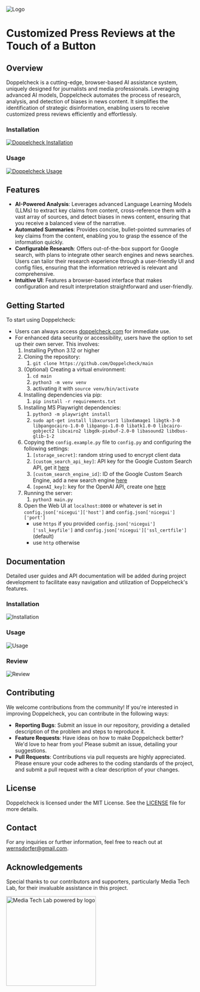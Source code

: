 ![Logo](static/images/logo_big.svg)

# Customized Press Reviews at the Touch of a Button

## Overview

Doppelcheck is a cutting-edge, browser-based AI assistance system, uniquely designed for journalists and media professionals. Leveraging advanced AI models, Doppelcheck automates the process of research, analysis, and detection of biases in news content. It simplifies the identification of strategic disinformation, enabling users to receive customized press reviews efficiently and effortlessly.


### Installation

[![Doppelcheck Installation](https://markdown-videos-api.jorgenkh.no/url?url=https%3A%2F%2Fyoutu.be%2FaARmTlohcs0)](https://youtu.be/aARmTlohcs0)


### Usage

[![Doppelcheck Usage](https://markdown-videos-api.jorgenkh.no/url?url=https%3A%2F%2Fyoutu.be%2Fleuq1Vkaxck)](https://youtu.be/leuq1Vkaxck)


## Features

- **AI-Powered Analysis**: Leverages advanced Language Learning Models (LLMs) to extract key claims from content, cross-reference them with a vast array of sources, and detect biases in news content, ensuring that you receive a balanced view of the narrative.
- **Automated Summaries**: Provides concise, bullet-pointed summaries of key claims from the content, enabling you to grasp the essence of the information quickly.
- **Configurable Research**: Offers out-of-the-box support for Google search, with plans to integrate other search engines and news searches. Users can tailor their research experience through a user-friendly UI and config files, ensuring that the information retrieved is relevant and comprehensive.
- **Intuitive UI**: Features a browser-based interface that makes configuration and result interpretation straightforward and user-friendly.

## Getting Started

To start using Doppelcheck:
- Users can always access [doppelcheck.com](https://doppelcheck.com) for immediate use.
- For enhanced data security or accessibility, users have the option to set up their own server. This involves:
  1. Installing Python 3.12 or higher
  2. Cloning the repository: 
     1. `git clone https://github.com/Doppelcheck/main`
  3. (Optional) Creating a virtual environment: 
     1. `cd main`
     2. `python3 -m venv venv`
     3. activating it with `source venv/bin/activate`
  4. Installing dependencies via pip:
     1. `pip install -r requirements.txt`
  5. Installing MS Playwright dependencies:
     1. `python3 -m playwright install`
     2. `sudo apt-get install libxcursor1 libxdamage1 libgtk-3-0 libpangocairo-1.0-0 libpango-1.0-0 libatk1.0-0 libcairo-gobject2 libcairo2 libgdk-pixbuf-2.0-0 libasound2 libdbus-glib-1-2`
  6. Copying the `config.example.py` file to `config.py` and configuring the following settings:
     1. `[storage_secret]`: random string used to encrypt client data
     2. `[custom_search_api_key]`: API key for the Google Custom Search API, get it [here](https://developers.google.com/custom-search/v1/introduction)
     3. `[custom_search_engine_id]`: ID of the Google Custom Search Engine, add a new search engine [here](https://programmablesearchengine.google.com/controlpanel/all)
     4. `[openAI_key]`: key for the OpenAI API, create one [here](https://platform.openai.com/api-keys)
  7. Running the server:
     1. `python3 main.py`
  8. Open the Web UI at `localhost:8000` or whatever is set in `config.json['nicegui']['host']` and `config.json['nicegui']['port']`
     - use `https` if you provided `config.json['nicegui']['ssl_keyfile']` and `config.json['nicegui']['ssl_certfile']` (default)
     - use `http` otherwise

## Documentation

Detailed user guides and API documentation will be added during project development to facilitate easy navigation and utilization of Doppelcheck's features.

### Installation
![Installation](static/images/installation.png)

### Usage
![Usage](static/images/usage.png)

### Review
![Review](static/images/review.png)


## Contributing

We welcome contributions from the community! If you're interested in improving Doppelcheck, you can contribute in the following ways:
- **Reporting Bugs**: Submit an issue in our repository, providing a detailed description of the problem and steps to reproduce it.
- **Feature Requests**: Have ideas on how to make Doppelcheck better? We'd love to hear from you! Please submit an issue, detailing your suggestions.
- **Pull Requests**: Contributions via pull requests are highly appreciated. Please ensure your code adheres to the coding standards of the project, and submit a pull request with a clear description of your changes.

## License

Doppelcheck is licensed under the MIT License. See the [LICENSE](LICENSE) file for more details.

## Contact

For any inquiries or further information, feel free to reach out at [wernsdorfer@gmail.com](mailto:wernsdorfer@gmail.com).

## Acknowledgements

Special thanks to our contributors and supporters, particularly Media Tech Lab, for their invaluable assistance in this project.

<a href="https://www.media-lab.de/en/programs/media-tech-lab">
    <img src="https://raw.githubusercontent.com/media-tech-lab/.github/main/assets/mtl-powered-by.png" width="240" title="Media Tech Lab powered by logo">
</a>
